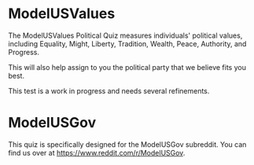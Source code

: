 # ModelUSValues
The ModelUSValues Political Quiz measures individuals' political values, including Equality, Might, Liberty, Tradition, Wealth, Peace, Authority, and Progress.

This will also help assign to you the political party that we believe fits you best.

This test is a work in progress and needs several refinements.

# ModelUSGov
This quiz is specifically designed for the ModelUSGov subreddit. You can find us over at https://www.reddit.com/r/ModelUSGov.
